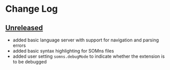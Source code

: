 # Change Log

## [Unreleased]

 - added basic language server with support for navigation and parsing errors
 - added basic syntax highlighting for SOMns files
 - added user setting `somns.debugMode` to indicate whether the extension is to
   be debugged

[Unreleased]: https://github.com/smarr/ReBench/compare/8f7ae145280f3c0c2a5a264f6d6b3315589765c3...HEAD
